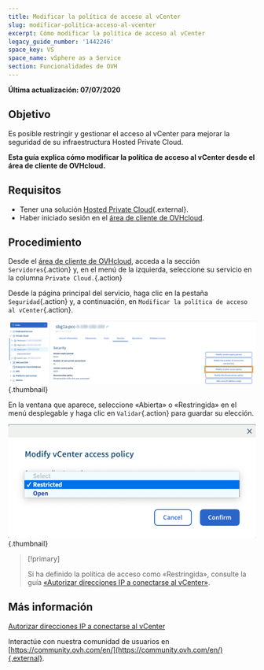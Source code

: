 ```yaml
---
title: Modificar la política de acceso al vCenter
slug: modificar-politica-acceso-al-vcenter
excerpt: Cómo modificar la política de acceso al vCenter
legacy_guide_number: '1442246'
space_key: VS
space_name: vSphere as a Service
section: Funcionalidades de OVH
---
```


**Última actualización: 07/07/2020**

## Objetivo

Es posible restringir y gestionar el acceso al vCenter para mejorar la seguridad de su infraestructura Hosted Private Cloud.

**Esta guía explica cómo modificar la política de acceso al vCenter desde el área de cliente de OVHcloud.**

## Requisitos

- Tener una solución [Hosted Private Cloud](https://www.ovhcloud.com/es-es/enterprise/products/hosted-private-cloud/){.external}.
- Haber iniciado sesión en el [área de cliente de OVHcloud](https://www.ovh.com/auth/?action=gotomanager).

## Procedimiento

Desde el [área de cliente de OVHcloud](https://www.ovh.com/auth/?action=gotomanager), acceda a la sección `Servidores`{.action} y, en el menú de la izquierda, seleccione su servicio en la columna `Private Cloud.`{.action}

Desde la página principal del servicio, haga clic en la pestaña `Seguridad`{.action} y, a continuación, en `Modificar la política de acceso al vCenter`{.action}.

![Configurar la política de acceso](images/modifypolicy-01.png){.thumbnail}

En la ventana que aparece, seleccione «Abierta» o «Restringida» en el menú desplegable y haga clic en `Validar`{.action} para guardar su elección.

![Configurar la política de acceso](images/modifypolicy-02.png){.thumbnail}

> [!primary]
>
> Si ha definido la política de acceso como «Restringida», consulte la guía [«Autorizar direcciones IP a conectarse al vCenter»](../autorizar-direcciones-ip-a-conectarse-al-vcenter/).
> 

## Más información

[Autorizar direcciones IP a conectarse al vCenter](../autorizar-direcciones-ip-a-conectarse-al-vcenter/)

Interactúe con nuestra comunidad de usuarios en [https://community.ovh.com/en/](https://community.ovh.com/en/){.external}.


